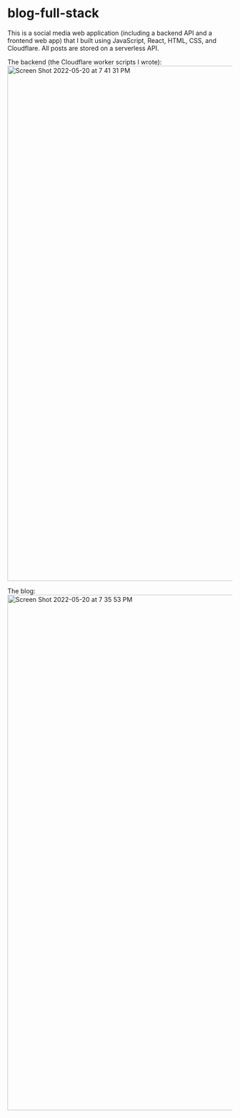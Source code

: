 # blog-full-stack
This is a social media web application (including a backend API and a frontend web app) that I built using JavaScript, React, HTML, CSS, and Cloudflare. 
All posts are stored on a serverless API.

The backend (the Cloudflare worker scripts I wrote):
<img width="1153" alt="Screen Shot 2022-05-20 at 7 41 31 PM" src="https://user-images.githubusercontent.com/90943803/169627613-3792a622-11f8-44d4-98db-7af5c9fbca11.png">


The blog:
<img width="1154" alt="Screen Shot 2022-05-20 at 7 35 53 PM" src="https://user-images.githubusercontent.com/90943803/169627588-39a6c78d-5595-4145-93a1-4585e37fc0e9.png">
